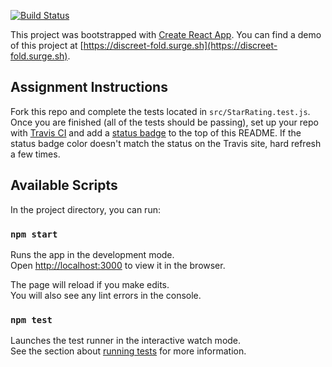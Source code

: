 [![Build Status](https://travis-ci.org/jenniferjyh/star-rating-component.svg?branch=master)](https://travis-ci.org/jenniferjyh/star-rating-component)

This project was bootstrapped with [Create React App](https://github.com/facebook/create-react-app). You can find a demo of this project at [https://discreet-fold.surge.sh](https://discreet-fold.surge.sh).

## Assignment Instructions

Fork this repo and complete the tests located in `src/StarRating.test.js`. Once you are finished (all of the tests should be passing), set up your repo with [Travis CI](https://travis-ci.org/) and add a [status badge](https://docs.travis-ci.com/user/status-images/) to the top of this README. If the status badge color doesn't match the status on the Travis site, hard refresh a few times.

## Available Scripts

In the project directory, you can run:

### `npm start`

Runs the app in the development mode.<br>
Open [http://localhost:3000](http://localhost:3000) to view it in the browser.

The page will reload if you make edits.<br>
You will also see any lint errors in the console.

### `npm test`

Launches the test runner in the interactive watch mode.<br>
See the section about [running tests](https://facebook.github.io/create-react-app/docs/running-tests) for more information.
